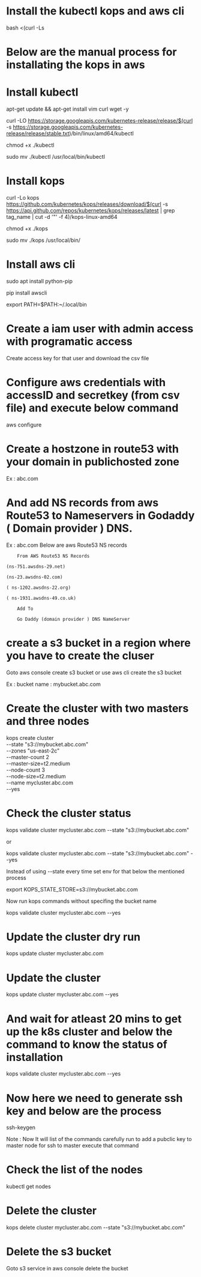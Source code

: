 # Install the kubectl kops and aws cli 

bash <(curl -Ls



















# Below are the manual process for installating the kops in aws 

# Install kubectl

apt-get update && apt-get install vim curl wget -y


curl -LO https://storage.googleapis.com/kubernetes-release/release/$(curl -s https://storage.googleapis.com/kubernetes-release/release/stable.txt)/bin/linux/amd64/kubectl

chmod +x ./kubectl

sudo mv ./kubectl /usr/local/bin/kubectl

# Install kops

curl -Lo kops https://github.com/kubernetes/kops/releases/download/$(curl -s https://api.github.com/repos/kubernetes/kops/releases/latest | grep tag_name | cut -d '"' -f 4)/kops-linux-amd64

chmod +x ./kops

sudo mv ./kops /usr/local/bin/

# Install aws cli

sudo apt install python-pip

pip install awscli

export PATH=$PATH:~/.local/bin

# Create a iam user with admin access with programatic access 

Create access key for that user and download the csv file 


# Configure aws credentials with accessID and secretkey (from csv file) and execute below command

aws configure


# Create a hostzone in route53 with your domain in publichosted zone

Ex : abc.com

# And add NS records from aws Route53 to Nameservers in Godaddy ( Domain provider ) DNS.

Ex : abc.com  Below are aws Route53 NS records

        From AWS Route53 NS Records 
	
	(ns-751.awsdns-29.net)

	(ns-23.awsdns-02.com) 

	( ns-1202.awsdns-22.org)

	( ns-1931.awsdns-49.co.uk)
 
        Add To
     
        Go Daddy (domain provider ) DNS NameServer 

# create a s3 bucket in a region where you have to create the cluser

Goto aws console create s3 bucket or use aws cli create the s3 bucket

Ex : bucket name : mybucket.abc.com


# Create the cluster with two masters and three nodes


kops create cluster \
       --state "s3://mybucket.abc.com" \
       --zones "us-east-2c"  \
       --master-count 2 \
       --master-size=t2.medium \
       --node-count 3 \
       --node-size=t2.medium \
       --name mycluster.abc.com \
       --yes

# Check the cluster status


kops validate cluster mycluster.abc.com --state "s3://mybucket.abc.com" 	

or 

kops validate cluster mycluster.abc.com --state "s3://mybucket.abc.com" --yes


Instead of using --state every time  set env for that below the mentioned process



export KOPS_STATE_STORE=s3://mybucket.abc.com


Now run kops commands without specifing the bucket name


kops validate cluster mycluster.abc.com --yes


# Update the cluster dry run


kops update cluster mycluster.abc.com 


# Update the cluster

kops update cluster mycluster.abc.com  --yes

# And wait for atleast 20 mins to get up the k8s cluster and below the command to know the status of installation

kops validate cluster mycluster.abc.com --yes

# Now here we need to generate ssh key and below are the process

ssh-keygen




Note : Now It will list of the commands carefully run  to add a pubclic key to master node for ssh to master execute that command

# Check the list of the nodes

kubectl get nodes


# Delete the cluster

kops delete cluster mycluster.abc.com --state "s3://mybucket.abc.com"

# Delete the s3 bucket

Goto s3 service in aws console delete the bucket











	   

	   
